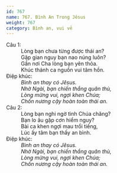 ```yaml
---
id: 767
name: 767. Bình An Trong Jêsus
weight: 767
category: Bình an, vui vẻ
---
```

<dl><dt>Câu 1:</dt><dd data-verse="1">Lòng bạn chưa từng được thái an? <br/>Gặp gian nguy bạn nao núng luôn? <br/>Gần nơi Cha lòng bạn yên thỏa. <br/>Khúc thánh ca nguồn vui tâm hồn. </dd><dt>Điệp khúc:</dt><dd data-chorus="1"><em>Bình an thay có Jêsus. <br/>Nhờ Ngài, bạn chiến thắng quân thù, <br/>Lòng mừng vui, ngợi khen Chúa; <br/>Chốn nương cậy hoàn toàn thái an. </em></dd><dt>Câu 2:</dt><dd data-verse="2">Lòng bạn nghi ngờ tình Chúa chăng? <br/>Bạn lo âu gặp cơn hiểm nguy? <br/>Bài ca khen ngợi mau trổi tiếng, <br/>Lúc ấy tâm bạn thấy an bình. </dd><dt>Điệp khúc:</dt><dd data-chorus="1"><em>Bình an thay có Jêsus. <br/>Nhờ Ngài, bạn chiến thắng quân thù, <br/>Lòng mừng vui, ngợi khen Chúa; <br/>Chốn nương cậy hoàn toàn thái an. </em></dd></dl>
